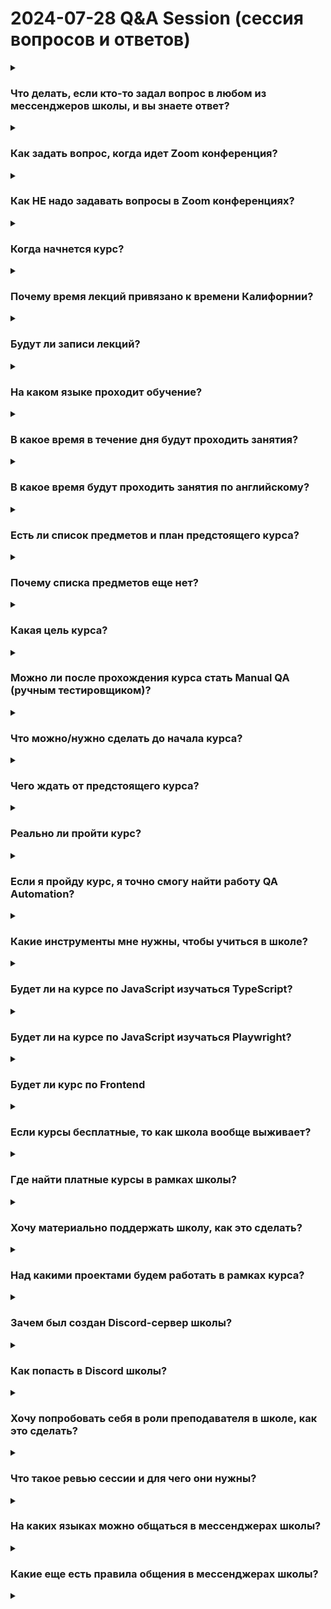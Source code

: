 # 2024-07-28 Q&A Session (сессия вопросов и ответов)

<details>
  <summary><h3>Что делать, если кто-то задал вопрос в любом из мессенджеров школы, и вы знаете ответ?</h3></summary>
  Будет замечательно, если вы проявите инициативу и поможете с ответом на вопрос. Совсем необязательно ждать, что кто-то из администрации школы ответит - само собой, рано или поздно ответит, но мы тут за то, чтобы создавать коммьюнити и поддерживать друг друга. В том числе и ответами на вопросы
</details>

<details>
  <summary><h3>Как задать вопрос, когда идет Zoom конференция?</h3></summary>
  Первый вариант нажать кнопку "Поднять руку" (Raise hand), и ведущий конференции предложит вам голосом задать вопрос в следующей паузе. Второй вариант - напишите вопрос в чате  
</details>

<details>
  <summary><h3>Как НЕ надо задавать вопросы в Zoom конференциях?</h3></summary>
  Не нужно размьючиваться (включать микрофон) без разрешения ведущего и перебивать его. Если вы так сделаете, то вы проявите неуважение к участникам встречи и рискуете быть забаненным  
</details>

<details>
  <summary><h3>Когда начнется курс?</h3></summary>
  19 августа в 19:00 по времени Калифорнии пройдет вводная лекция
</details>

<details>
  <summary><h3>Почему время лекций привязано к времени Калифорнии?</h3></summary>
  Изначально школа ориентировалась на русскоязычных жителей США
</details>

<details>
  <summary><h3>Будут ли записи лекций?</h3></summary>
  Да, практически всегда лекции записываются. Лекции не записываются, если этого не хочет преподаватель по каким-то своим причинам или если студенты сами попросили не записывать (например, занятия по английскому не записываются, чтобы не смущать тех студентов, кто размьчивался во время лекции и выполнял задания преподавателя)
</details>

<details>
  <summary><h3>На каком языке проходит обучение?</h3></summary>
  На русском языке (за исключением лекций по английскому)
</details>

<details>
  <summary><h3>В какое время в течение дня будут проходить занятия?</h3></summary>
  Большинство занятий будет проходит вечером по времени Калифорнии
</details>

<details>
  <summary><h3>В какое время будут проходить занятия по английскому?</h3></summary>
  Обычно они проходят утром по времени Калифорнии или вечером по европейскому времени, т.к. на занятия по английскому чаще ходят студенты, которые не живут в США
</details>

<details>
  <summary><h3>Есть ли список предметов и план предстоящего курса?</h3></summary>
  На момент проведения Q&A сессии 28.07 список предметов еще не готов
</details>

<details>
  <summary><h3>Почему списка предметов еще нет?</h3></summary>
  С учетом того, что наша школа бесплатная как для студентов, так и для преподавателей, и у нас нет финансовых обязательств перед преподавателями, а у них - обязательств провести курс, только ближе к дате начала курса (19.08) станет понятно, какие именно предметы будут в курсе
</details>

<details>
  <summary><h3>Какая цель курса?</h3></summary>
  Сделать из вас, студентов, QA Automation (тестировщиков-автоматизаторов)
</details>

<details>
  <summary><h3>Можно ли после прохождения курса стать Manual QA (ручным тестировщиком)?</h3></summary>
  Да, в течение первых 2-х месяцев курса будут проходить лекции по теории QA
</details>

<details>
  <summary><h3>Что можно/нужно сделать до начала курса?</h3></summary>
  Если вы совсем новичок, то посмотрите в интернете информацию о Automation QA просто чтобы составить представление, что это такое. Начните изучать выбранный язык программирования. Всё это позволит легче начать обучение по программе курса или даст вам возможность задавать более предметные вопросы на первых лекциях
</details>

<details>
  <summary><h3>Чего ждать от предстоящего курса?</h3></summary>
   Будет очень сложно. И чтобы было немного проще - нужно будет много взаимодействовать с другими студентами - объединяться в группы, задавать вопросы, помогать другим студентам, отвечать на вопросы, делиться материалами и т.п.
</details>

<details>
  <summary><h3>Реально ли пройти курс?</h3></summary>
  Да, каждый способен пройти программу курса, если вы приложите для этого определенные усилия и затратите на это достаточно времени
</details>

<details>
  <summary><h3>Если я пройду курс, я точно смогу найти работу QA Automation?</h3></summary>
  Нет, мы не можем такое гарантировать. Более того, мы не учим тому, как искать работу, а учим QA Automation
</details>

<details>
  <summary><h3>Какие инструменты мне нужны, чтобы учиться в школе? </h3></summary>
  Минимальный набор это стационарный компьютер с клавиатурой и мышью или ноутбук с мышью. А также наушники с микрофоном. Если позволяют возможности, то лучше работать на двух мониторах
</details>

<details>
  <summary><h3>Будет ли на курсе по JavaScript изучаться TypeScript?</h3></summary>
  Точно нет
</details>

<details>
  <summary><h3>Будет ли на курсе по JavaScript изучаться Playwright?</h3></summary>
  Скорее всего да
</details>

<details>
  <summary><h3>Будет ли курс по Frontend</h3></summary>
  С большой вероятностью нет, не будет
</details>

<details>
  <summary><h3>Если курсы бесплатные, то как школа вообще выживает?</h3></summary>
  У нас постоянные затраты только на платный Zoom. Эти затраты частично покрываются пожертвованиями, а частично за счет отдельного направления школы с платными курсами
</details>

<details>
  <summary><h3>Где найти платные курсы в рамках школы?</h3></summary>
  В канале <a href="https://redroverschool.slack.com/archives/C040165H2AJ">#the_focus_tech</a> в Slack и в Телеграм-канале https://t.me/TheFocusTech
</details>

<details>
  <summary><h3>Хочу материально поддержать школу, как это сделать?</h3></summary>
  Можно пожертвовать некоторую сумму вот по этой ссылке https://www.buymeacoffee.com/SergeiD
</details>

<details>
  <summary><h3>Над какими проектами будем работать в рамках курса?</h3></summary>
  На каждом языке программирования будет свой проект. На Java - скорее всего будем автоматизировать Jenkins. По другим языкам с проектом определимся ближе к началу практики
</details>

<details>
  <summary><h3>Зачем был создан Discord-сервер школы?</h3></summary>
  На данный момент основным мессенджером школы является Slack. Но Slack с сентября будет недоступен в России. Поэтому Discord будет как дублирующий мессенджер
</details>

<details>
  <summary><h3>Как попасть в Discord школы?</h3></summary>
  Вот ссылка-инвайт https://discord.gg/QBvsq5RQ3E
</details>

<details>
  <summary><h3>Хочу попробовать себя в роли преподавателя в школе, как это сделать?</h3></summary>
  Напишите <a href="https://redroverschool.slack.com/archives/D05US6SGJ1M">Сергею</a> в личные сообщения
</details>

<details>
  <summary><h3>Что такое ревью сессии и для чего они нужны?</h3></summary>
  По предметам курса кроме основных лекций могут проходить ревью сессии. Они не обязательны, но желательны для посещения. Цель ревью - ответить на вопросы по темам, рассказанным на основных лекциях, а также объяснить пройденные темы другими словами
</details>

<details>
  <summary><h3>На каких языках можно общаться в мессенджерах школы?</h3></summary>
   Только на русском или на английском
</details>

<details>
  <summary><h3>Какие еще есть правила общения в мессенджерах школы?</h3></summary>
  Запрещены любые обсуждения или проявления политики, в том числе в никах, на аватарках и т.п.
</details>








<details>
  <summary><h3> </h3></summary>
  
</details>
